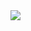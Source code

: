 <img src="https://camo.githubusercontent.com/72961408029de435cdb0936ffd2c58565ecc4802e22a1c7406f74fa5061ed7c8/68747470733a2f2f692e696d6775722e636f6d2f383375446e56622e6a706567" data-canonical-src="https://i.imgur.com/83uDnVb.jpeg" style="max-width: 100%;">
